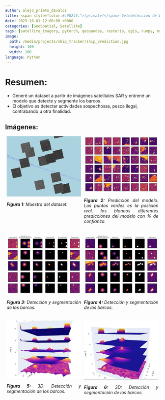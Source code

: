 ```yaml
---
author: alejo_prieto_davalos
title: <span style="color:#c90245;">[private]</span> Teledetección de barcos usando Imágenes Satelitales SAR
date: 2023-10-01 12:00:00 +0000
categories: [GeoSpatial, Satellite]
tags: [satellite_imagery, pytorch, geopandas, rasterio, qgis, numpy, matplotlib, plotly]
image:
  path: /media/projects/ship_tracker/ship_prediction.jpg
  height: 100
  width: 100
language: Python
---
```


# Resumen:
- Generé un dataset a partir de imágenes satelitales SAR y entrené un modelo que detecte y segmente los barcos.
- El objetivo es detectar actividades sospechosas, pesca ilegal, contrabando u otra finalidad.


## Imágenes:
<div style="display: flex; flex-wrap: wrap; justify-content: space-around;">

  <!-- SHIPS IN WATER -->
  <div style="flex-basis: 48%; max-width: 300px; margin-bottom: 20px; text-align: justify;">
    <img src="/media/projects/ship_tracker/ships_in_water.jpg" alt="Ships in the water" style="max-width: 300px; width: 100%; height: auto;">
    <p style="width: 100%; max-width: 300px;"><em><b>Figura 1:</b> Muestra del dataset.</em></p>
  </div>

  <!-- PREDICTION -->
  <div style="flex-basis: 48%; max-width: 300px; margin-bottom: 20px; text-align: justify;">
    <img src="/media/projects/ship_tracker/ship_prediction.jpg" alt="Detector Prediction" style="max-width: 300px; width: 100%; height: auto;">
    <p style="width: 100%; max-width: 300px;"><em><b>Figura 2:</b> Predicción del modelo. Los puntos verdes es la posición real, los blancos diferentes predicciones del modelo con % de confianza.</em></p>
  </div>

</div>

<div style="display: flex; flex-wrap: wrap; justify-content: space-around;">

  <!-- SEGMENTATION -->
  <div style="flex-basis: 48%; max-width: 300px; margin-bottom: 20px; text-align: justify;">
    <img src="/media/projects/ship_tracker/ship_segmentation_1.jpg" alt="Segmentación de Barcos" style="max-width: 300px; width: 100%; height: auto;">
    <p style="width: 100%; max-width: 300px;"><em><b>Figura 3:</b> Detección y segmentación de los barcos.</em></p>
  </div>

  <div style="flex-basis: 48%; max-width: 300px; margin-bottom: 20px; text-align: justify;">
    <img src="/media/projects/ship_tracker/ship_segmentation_2.jpg" alt="Segmentación de Barcos" style="max-width: 300px; width: 100%; height: auto;">
    <p style="width: 100%; max-width: 300px;"><em><b>Figura 4:</b> Detección y segmentación de los barcos.</em></p>
  </div>

  <!-- SEGMENTACIÓN 3D -->
  <div style="flex-basis: 48%; max-width: 300px; margin-bottom: 20px; text-align: justify;">
    <img src="/media/projects/ship_tracker/ship_segmentation_3d_1.jpg" alt="Segmentación de Barcos con Gráfico 3D" style="max-width: 300px; width: 100%; height: auto;">
    <p style="width: 100%; max-width: 300px;"><em><b>Figura 5:</b> 3D: Detección y segmentación de los barcos.</em></p>
  </div>

  <div style="flex-basis: 48%; max-width: 300px; margin-bottom: 20px; text-align: justify;">
    <img src="/media/projects/ship_tracker/ship_segmentation_3d_2.jpg" alt="Segmentación de Barcos con Gráfico 3D" style="max-width: 300px; width: 100%; height: auto;">
    <p style="width: 100%; max-width: 300px;"><em><b>Figura 6:</b> 3D: Detección y segmentación de los barcos.</em></p>
  </div>

</div>
